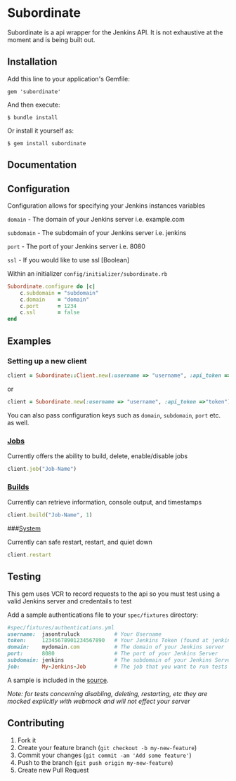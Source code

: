 # Subordinate

Subordinate is a api wrapper for the Jenkins API. It is not exhaustive at the moment and is being built out.

## Installation

Add this line to your application's Gemfile:

    gem 'subordinate'

And then execute:

    $ bundle install

Or install it yourself as:

    $ gem install subordinate

## Documentation

## Configuration

Configuration allows for specifying your Jenkins instances variables

`domain` - The domain of your Jenkins server i.e. example.com

`subdomain` - The subdomain of your Jenkins server i.e. jenkins

`port` - The port of your Jenkins server i.e. 8080

`ssl` - If you would like to use ssl [Boolean]

Within an initializer `config/initializer/subordinate.rb`

```ruby
Subordinate.configure do |c|
    c.subdomain = "subdomain"
    c.domain    = "domain"
    c.port      = 1234
    c.ssl       = false
end
```

## Examples

### Setting up a new client

```ruby
client = Subordinate::Client.new(:username => "username", :api_token =>"token")
```
or
```ruby
client = Subordinate.new(:username => "username", :api_token =>"token")
```

You can also pass configuration keys such as `domain`, `subdomain`, `port` etc. as well.

### [Jobs](http://rdoc.info/github/jasontruluck/subordinate/Subordinate/Client/Job)

Currently offers the ability to build, delete, enable/disable jobs

```ruby
client.job("Job-Name")
```

### [Builds](http://rdoc.info/github/jasontruluck/subordinate/Subordinate/Client/Build)

Currently can retrieve information, console output, and timestamps

```ruby
client.build("Job-Name", 1)
```

###[System](http://rdoc.info/github/jasontruluck/subordinate/Subordinate/Client/System)

Currently can safe restart, restart, and quiet down

```ruby
client.restart
```

## Testing

This gem uses VCR to record requests to the api so you must test using a valid Jenkins server and credentails to test

Add a sample authentications file to your `spec/fixtures` directory:

```ruby
#spec/fixtures/authentications.yml
username:  jasontruluck           # Your Username
token:     12345678901234567890   # Your Jenkins Token (found at jenkins-server/user/your-user-name/configure)
domain:    mydomain.com           # The domain of your Jenkins server
port:      8080                   # The port of your Jenkins Server
subdomain: jenkins                # The subdomain of your Jenkins Server
job:       My-Jenkins-Job         # The job that you want to run tests on
```

A sample is included in the [source](https://github.com/jasontruluck/subordinate/blob/master/spec/fixtures/authentication.yml.sample).

*Note: for tests concerning disabling, deleting, restarting, etc they are mocked explicitly with webmock and will not effect your server*

## Contributing

1. Fork it
2. Create your feature branch (`git checkout -b my-new-feature`)
3. Commit your changes (`git commit -am 'Add some feature'`)
4. Push to the branch (`git push origin my-new-feature`)
5. Create new Pull Request
